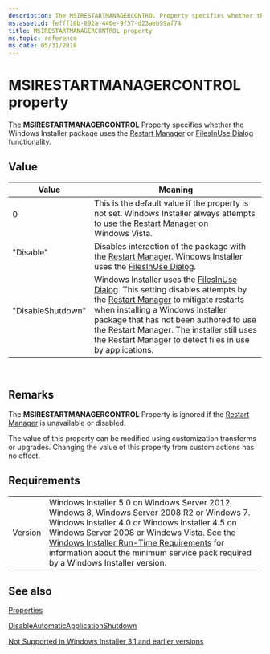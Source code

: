 ```yaml
---
description: The MSIRESTARTMANAGERCONTROL Property specifies whether the Windows Installer package uses the Restart Manager or FilesInUse Dialog functionality.
ms.assetid: fefff18b-892a-440e-9f57-d23aeb99af74
title: MSIRESTARTMANAGERCONTROL property
ms.topic: reference
ms.date: 05/31/2018
---
```


# MSIRESTARTMANAGERCONTROL property

The **MSIRESTARTMANAGERCONTROL** Property specifies whether the Windows Installer package uses the [Restart Manager](../rstmgr/restart-manager-portal.md) or [FilesInUse Dialog](filesinuse-dialog.md) functionality.

## Value



| Value                                                                                        | Meaning                                                                                                                                                                                                                                                                                                                                                                |
|----------------------------------------------------------------------------------------------|------------------------------------------------------------------------------------------------------------------------------------------------------------------------------------------------------------------------------------------------------------------------------------------------------------------------------------------------------------------------|
| <dl> <dt>0</dt> </dl>                 | This is the default value if the property is not set. Windows Installer always attempts to use the [Restart Manager](../rstmgr/restart-manager-portal.md) on Windows Vista.<br/>                                                                                                                                                                                                       |
| <dl> <dt>"Disable"</dt> </dl>         | Disables interaction of the package with the [Restart Manager](../rstmgr/restart-manager-portal.md). Windows Installer uses the [FilesInUse Dialog](filesinuse-dialog.md). <br/>                                                                                                                                                                                                      |
| <dl> <dt>"DisableShutdown"</dt> </dl> | Windows Installer uses the [FilesInUse Dialog](filesinuse-dialog.md). This setting disables attempts by the [Restart Manager](../rstmgr/restart-manager-portal.md) to mitigate restarts when installing a Windows Installer package that has not been authored to use the Restart Manager. The installer still uses the Restart Manager to detect files in use by applications. <br/> |



 

## Remarks

The **MSIRESTARTMANAGERCONTROL** Property is ignored if the [Restart Manager](../rstmgr/restart-manager-portal.md) is unavailable or disabled.

The value of this property can be modified using customization transforms or upgrades. Changing the value of this property from custom actions has no effect.

## Requirements



|                    |                                                                                                                                                                                                                                                                                                                                                                          |
|--------------------|--------------------------------------------------------------------------------------------------------------------------------------------------------------------------------------------------------------------------------------------------------------------------------------------------------------------------------------------------------------------------|
| Version<br/> | Windows Installer 5.0 on Windows Server 2012, Windows 8, Windows Server 2008 R2 or Windows 7. Windows Installer 4.0 or Windows Installer 4.5 on Windows Server 2008 or Windows Vista. See the [Windows Installer Run-Time Requirements](windows-installer-portal.md) for information about the minimum service pack required by a Windows Installer version.<br/> |



## See also

<dl> <dt>

[Properties](properties.md)
</dt> <dt>

[DisableAutomaticApplicationShutdown](disableautomaticapplicationshutdown.md)
</dt> <dt>

[Not Supported in Windows Installer 3.1 and earlier versions](not-supported-in-windows-installer-version-3-1.md)
</dt> </dl>

 

 
